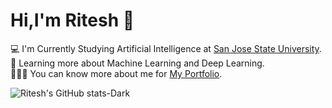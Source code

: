 # Hi,I'm Ritesh 👋

💻 I'm Currently Studying Artificial Intelligence at [San Jose State University](https://www.sjsu.edu).<br/>
💭 Learning more about Machine Learning and Deep Learning.<br/>
🙎🏻‍♂️ You can know more about me for [My Portfolio](https://ritesh-sudo.github.io/MyPortfolio/).<br/>


![Ritesh's GitHub stats-Dark](https://github-readme-stats.vercel.app/api?username=Ritesh-sudo&show_icons=true&theme=dark#gh-dark-mode-only)
